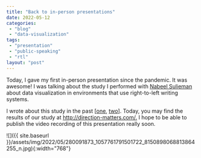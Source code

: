 ```yaml
---
title: "Back to in-person presentations"
date: 2022-05-12
categories: 
 - "blog"
 - "data-visualization"
tags: 
 - "presentation"
 - "public-speaking"
 - "rtl"
layout: "post"
---
```


Today, I gave my first in-person presentation since the pandemic. It was awesome! I was talking about the study I performed with [Nabeel Sulieman](https://nabeel.dev) about data visualization in environments that use right-to-left writing systems.

I wrote about this study in the past [[one](https://gorelik.net/2019/05/19/x-axis-direction-in-right-to-left-languages-part-two/), [two](https://gorelik.net/2019/05/19/x-axis-direction-in-right-to-left-languages-part-two/)]. Today, you may find the results of our study at <http://direction-matters.com/.> I hope to be able to publish the video recording of this presentation really soon.

![]({{ site.baseurl }}/assets/img/2022/05/280091873_1057761791501722_8150898068813864255_n.jpg){:width="768"}
